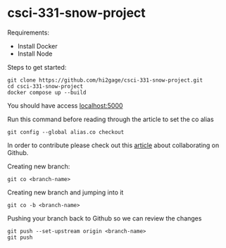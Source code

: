 # csci-331-snow-project
Requirements:
- Install Docker
- Install Node

Steps to get started:

```
git clone https://github.com/hi2gage/csci-331-snow-project.git
cd csci-331-snow-project
docker compose up --build
```
You should have access [localhost:5000](http://localhost:5000)


Run this command before reading through the article to set the co alias
```
git config --global alias.co checkout
```
In order to contribute please check out this [article](https://medium.com/@jonathanmines/the-ultimate-github-collaboration-guide-df816e98fb67) about collaborating on Github.

Creating new branch:
```
git co <branch-name>
```

Creating new branch and jumping into it 
```
git co -b <branch-name>
```

Pushing your branch back to Github so we can review the changes
```
git push --set-upstream origin <branch-name>
git push
```


